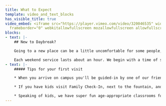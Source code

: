```yaml
---
title: What to Expect
template: video_and_text_blocks
has_visible_title: true
video_embed: <iframe src="https://player.vimeo.com/video/320046535" width="640" height="360"
  frameborder="0" webkitallowfullscreen mozallowfullscreen allowfullscreen></iframe>
blocks:
- text: |-
    ## New to Daybreak?

    Going to a new place can be a little uncomfortable for some people, especially if you don't know what to expect. So let us give you a brief run-down of some things you'll experience during your visit to Daybreak.

    Each weekend service lasts about an hour. We begin with a time of singing and worshiping God, hear a message straight out of the Bible, and then wrap things up by praying together. You’re invited to come as you are—no need to dress up!
- text: |-
    ##### Tips for your first visit

    * When you arrive on campus you'll be guided-in by one of our friendly parking attendants. Pro-tip: Come a little early and beat the traffic.

    * If you have kids visit Family Check-In, next to the fountain, and sign your family in. From there one of our volunteers will walk each of your kids to their classroom.

    * Speaking of kids, we have super fun age-appropriate classrooms for your kids. They will play games, sing and have their own teaching time.
---
```


